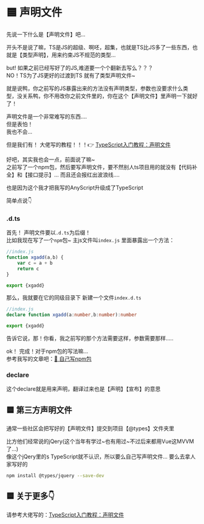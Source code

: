 # 🟦 声明文件

先说一下什么是【声明文件】吧...  

开头不是说了嘛，TS是JS的超级、啊呸，超集，也就是TS比JS多了一些东西，也就是【类型声明】，用来约束JS不规范的类型...

but! 如果之前已经写好了的JS,难道要一个个翻新去写么？？？  
NO！TS为了JS更好的过渡到TS 就有了类型声明文件~ 

就是说鸭，你之前写的JS暴露出来的方法没有声明类型，参数也没要求什么类型，没关系鸭，你不用改你之前文件里的，你在这个【声明文件】里声明一下就好了！


声明文件是一个非常难写的东西....   
但是表怕！  
我也不会... 

但是我们有！ 大佬写的教程！！！👉
[TypeScript入门教程：声明文件](https://ts.xcatliu.com/basics/declaration-files.html)

好吧，其实我也会一点，前面说了嘛~  
之前写了一个npm包，然后要写声明文件，要不然别人ts项目用的就没有【代码补全】和【接口提示】... 而且还会报红出波浪线....

也是因为这个我才把我写的AnyScript升级成了TypeScript

简单点说👇

### .d.ts
首先！ 声明文件要以`.d.ts`为后缀！  
比如我现在写了一个`npm`包~  主js文件叫`index.js` 里面暴露出一个方法：
```js 
//index.js
function xgadd(a,b) {
    var c = a + b
    return c
}

export {xgadd}
```
那么，我就要在它的同级目录下 新建一个文件`index.d.ts`
```ts
//index.js
declare function xgadd(a:number,b:number):number

export {xgadd}
```
告诉它说，那！你看，我之前写的那个方法需要这样，参数需要那样.....

ok！ 完成！对于npm包的写法嘛...   
参考我写的文章吧：[🎒 自己写npm包](../../Explore/2022/create_npm.md)

### declare
这个declare就是用来声明，翻译过来也是【声明】【宣布】的意思


## 🟦 第三方声明文件
通常一些社区会把写好的【声明文件】提交到项目【@types】文件夹里  

比方他们经常说的jQery(这个当年有学过~也有用过~不过后来都用Vue这MVVM了...)   
像这个jQery里的`$` TypeScript就不认识，所以要么自己写声明文件... 要么去拿人家写好的
```sh
npm install @types/jquery --save-dev
```

## 🟦 关于更多👇
请参考大佬写的：[TypeScript入门教程：声明文件](https://ts.xcatliu.com/basics/declaration-files.html)